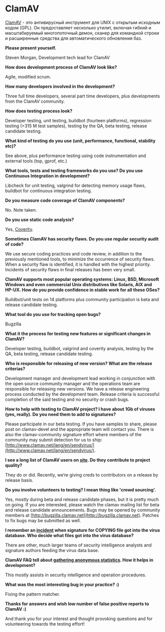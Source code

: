# ClamAV

[ClamAV](http://www.clamav.net/lang/en/about/) -
это антивирусный инструмент для UNIX с открытым исходным кодом (GPL).
Он предоставляет несколько утилит, включая гибкий и
масштабируемый многопоточный демон, сканер для командной строки
и расширенные средства для автоматического обновления баз.

**Please present yourself.**

Steven Morgan, Development tech lead for ClamAV

**How does development process of ClamAV look like?**

Agile, modified scrum.

**How many developers involved in the development?**

Three full time developers, several part time developers,
plus developments from the ClamAV community.

**How does testing process look?**

Developer testing, unit testing, buildbot (fourteen platforms),
regression testing (>315 M test samples), testing by the QA, beta testing, release candidate testing.

**What kind of testing do you use (unit, performance, functional, stability etc)?**

See above, plus performance testing using code instrumentation and external tools (top, gprof, etc.)

**What tools, tests and testing frameworks
do you use? Do you use Continuous Integration in development?**

Libcheck for unit testing, valgrind for detecting memory usage flaws,
buildbot for continuous integration testing.

**Do you measure code coverage of ClamAV components?**

No. Note taken.

**Do you use static code analysis?**

Yes, [Coverity](https://scan.coverity.com/).

**Sometimes ClamAV has security flaws. Do you use regular security audit of code?**

We use secure coding practices and code review,
in addition to the previously mentioned tools,  to minimize
the occurrence of security flaws. When a security flaw is identified,
it is handled with the highest priority. Incidents of security flaws
in final releases has been very small.

**ClamAV supports most popular operating systems:
Linux, BSD, Microsoft Windows and even commercial Unix distributives like Solaris,
AIX and HP-UX. How do you provide confidence in stable work for all these OSes?**

Buildbot/unit tests on 14 platforms plus community participation
is beta and release candidate testing.

**What tool do you use for tracking open bugs?**

Bugzilla

**What it the process for testing new features or significant changes in ClamAV?**

Developer testing, buildbot, valgrind and coverity analysis,
testing by the QA, beta testing, release candidate testing.

**Who is responsible for releasing of new version? What are the release criterias?**

Development manager and development lead working in conjunction
with the open source community manager and the operations team are responsible
for releasing new versions. We have a release engineering process conducted
by the development team. Release criteria is successful completion
of the said testing and no security or crash bugs.

**How to help with testing to ClamAV project? I have about 1Gb of viruses (yes, really).
Do you need them to add to signatures?**

Please participate in our beta testing. If you have samples to share,
please post on clamav-devel and the appropriate team will contact you.
There is also the clamav-community signature effort where members
of the community may submit detection for us to ship:
[http://www.clamav.net/lang/en/sendvirus/](http://www.clamav.net/lang/en/sendvirus/).

**I see a long list of ClamAV users on [site](http://www.clamav.net/lang/en/about/who-use-clamav/).
Do they contribute to project quality?**

They do or did. Recently, we’re giving creds to contributors on a release by release basis.

**Do you involve volunteers to testing? I mean thing like 'crowd sourcing'.**

Yes, mostly during beta and release candidate phases, but it is pretty much on going.
If you are interested, please watch the clamav mailing list
for beta and release candidate announcements. Bugs may be opened
by community members at [http://bugzilla.clamav.net](http://bugzilla.clamav.net).
Patches to fix bugs may be submitted as well.

**I remember an [incident](https://archive.fosdem.org/2006/2006/index/interviews/interviews_kojm.html)
when signature for COPYING file got into the virus database.
Who decide what files got into the virus database?**

There are other, much larger teams of security intelligence analysts
and signature authors feeding the virus data base.

**ClamAV FAQ tell about [gathering anonymous statistics](http://www.stats.clamav.net/).
How it helps in development?**

This mostly assists in security intelligence and operation procedures.

**What was the most interesting bug in your practice? :)**

Fixing the pattern matcher.

**Thanks for answers and wish low number of false positive reports to ClamAV :)**

And thank you for your interest and thought provoking questions
and for volunteering towards the testing effort!
